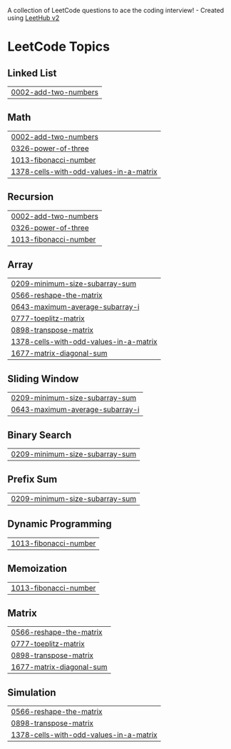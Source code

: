 A collection of LeetCode questions to ace the coding interview! - Created using [LeetHub v2](https://github.com/arunbhardwaj/LeetHub-2.0)
<!---LeetCode Topics Start-->
# LeetCode Topics
## Linked List
|  |
| ------- |
| [0002-add-two-numbers](https://github.com/SriDhanush-Techie/Leetcode-problems/tree/master/0002-add-two-numbers) |
## Math
|  |
| ------- |
| [0002-add-two-numbers](https://github.com/SriDhanush-Techie/Leetcode-problems/tree/master/0002-add-two-numbers) |
| [0326-power-of-three](https://github.com/SriDhanush-Techie/Leetcode-problems/tree/master/0326-power-of-three) |
| [1013-fibonacci-number](https://github.com/SriDhanush-Techie/Leetcode-problems/tree/master/1013-fibonacci-number) |
| [1378-cells-with-odd-values-in-a-matrix](https://github.com/SriDhanush-Techie/Leetcode-problems/tree/master/1378-cells-with-odd-values-in-a-matrix) |
## Recursion
|  |
| ------- |
| [0002-add-two-numbers](https://github.com/SriDhanush-Techie/Leetcode-problems/tree/master/0002-add-two-numbers) |
| [0326-power-of-three](https://github.com/SriDhanush-Techie/Leetcode-problems/tree/master/0326-power-of-three) |
| [1013-fibonacci-number](https://github.com/SriDhanush-Techie/Leetcode-problems/tree/master/1013-fibonacci-number) |
## Array
|  |
| ------- |
| [0209-minimum-size-subarray-sum](https://github.com/SriDhanush-Techie/Leetcode-problems/tree/master/0209-minimum-size-subarray-sum) |
| [0566-reshape-the-matrix](https://github.com/SriDhanush-Techie/Leetcode-problems/tree/master/0566-reshape-the-matrix) |
| [0643-maximum-average-subarray-i](https://github.com/SriDhanush-Techie/Leetcode-problems/tree/master/0643-maximum-average-subarray-i) |
| [0777-toeplitz-matrix](https://github.com/SriDhanush-Techie/Leetcode-problems/tree/master/0777-toeplitz-matrix) |
| [0898-transpose-matrix](https://github.com/SriDhanush-Techie/Leetcode-problems/tree/master/0898-transpose-matrix) |
| [1378-cells-with-odd-values-in-a-matrix](https://github.com/SriDhanush-Techie/Leetcode-problems/tree/master/1378-cells-with-odd-values-in-a-matrix) |
| [1677-matrix-diagonal-sum](https://github.com/SriDhanush-Techie/Leetcode-problems/tree/master/1677-matrix-diagonal-sum) |
## Sliding Window
|  |
| ------- |
| [0209-minimum-size-subarray-sum](https://github.com/SriDhanush-Techie/Leetcode-problems/tree/master/0209-minimum-size-subarray-sum) |
| [0643-maximum-average-subarray-i](https://github.com/SriDhanush-Techie/Leetcode-problems/tree/master/0643-maximum-average-subarray-i) |
## Binary Search
|  |
| ------- |
| [0209-minimum-size-subarray-sum](https://github.com/SriDhanush-Techie/Leetcode-problems/tree/master/0209-minimum-size-subarray-sum) |
## Prefix Sum
|  |
| ------- |
| [0209-minimum-size-subarray-sum](https://github.com/SriDhanush-Techie/Leetcode-problems/tree/master/0209-minimum-size-subarray-sum) |
## Dynamic Programming
|  |
| ------- |
| [1013-fibonacci-number](https://github.com/SriDhanush-Techie/Leetcode-problems/tree/master/1013-fibonacci-number) |
## Memoization
|  |
| ------- |
| [1013-fibonacci-number](https://github.com/SriDhanush-Techie/Leetcode-problems/tree/master/1013-fibonacci-number) |
## Matrix
|  |
| ------- |
| [0566-reshape-the-matrix](https://github.com/SriDhanush-Techie/Leetcode-problems/tree/master/0566-reshape-the-matrix) |
| [0777-toeplitz-matrix](https://github.com/SriDhanush-Techie/Leetcode-problems/tree/master/0777-toeplitz-matrix) |
| [0898-transpose-matrix](https://github.com/SriDhanush-Techie/Leetcode-problems/tree/master/0898-transpose-matrix) |
| [1677-matrix-diagonal-sum](https://github.com/SriDhanush-Techie/Leetcode-problems/tree/master/1677-matrix-diagonal-sum) |
## Simulation
|  |
| ------- |
| [0566-reshape-the-matrix](https://github.com/SriDhanush-Techie/Leetcode-problems/tree/master/0566-reshape-the-matrix) |
| [0898-transpose-matrix](https://github.com/SriDhanush-Techie/Leetcode-problems/tree/master/0898-transpose-matrix) |
| [1378-cells-with-odd-values-in-a-matrix](https://github.com/SriDhanush-Techie/Leetcode-problems/tree/master/1378-cells-with-odd-values-in-a-matrix) |
<!---LeetCode Topics End-->